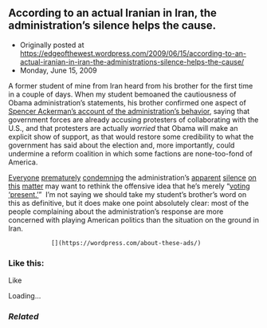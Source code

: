 ## According to an actual Iranian in Iran, the administration’s silence helps the cause.

 * Originally posted at https://edgeofthewest.wordpress.com/2009/06/15/according-to-an-actual-iranian-in-iran-the-administrations-silence-helps-the-cause/
 * Monday, June 15, 2009

A former student of mine from Iran heard from his brother for the first time in a couple of days.  When my student bemoaned the cautiousness of Obama administration’s statements, his brother confirmed one aspect of [Spencer Ackerman’s account of the administration’s behavior](http://washingtonindependent.com/46957/obamas-iran-policy-to-focus-on-human-rights-not-election), saying that government forces are already accusing protesters of collaborating with the U.S., and that protesters are actually _worried_ that Obama will make an explicit show of support, as that would restore some credibility to what the government has said about the election and, more importantly, could undermine a reform coalition in which some factions are none-too-fond of America.  [](http://gatewaypundit.blogspot.com/2009/06/madness-obama-administration-silent-as.html)

[Everyone](http://gatewaypundit.blogspot.com/2009/06/madness-obama-administration-silent-as.html) [prematurely](http://thinkprogress.org/2009/06/15/mccain-act-iran/) [condemning](http://confederateyankee.mu.nu/archives/288543.php) the administration’s [apparent](http://corner.nationalreview.com/post/?q=YjVkMGRjYWFkMjg2MWJmY2VkN2RkMjczNWU0ODlhZTU=) [silence](http://legalinsurrection.blogspot.com/2009/06/he-who-cannot-stop-talking-is-silent-on.html) [on this](http://voices.washingtonpost.com/postpartisan/2009/06/speak\_for\_america\_president\_ob.html) [matter](http://townhall.com/blog/g/2b117a45-e677-4e36-9e9f-1a26efaa97d0) may want to rethink the offensive idea that he’s merely “[voting ‘present.’](http://patterico.com/2009/06/15/iranians-detonate-reality-bomb/)”  I’m not saying we should take my student’s brother’s word on this as definitive, but it does make one point absolutely clear: most of the people complaining about the administration’s response are more concerned with playing American politics than the situation on the ground in Iran.

		

			

				[](https://wordpress.com/about-these-ads/)
				

					
				

			

		

### Like this:

Like

 
Loading...

[]()

### _Related_

